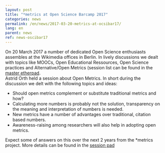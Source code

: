 ```yaml
---
layout: post
title: "*metrics at Open Science Barcamp 2017"
categories: news
permalink: /en/news/2017-03-20-metrics-at-ocsibar17/
lang: en
parent: news
ref: news-oscibar17
---
```


On 20 March 2017 a number of dedicated Open Science enthusiasts assembles at the Wikimedia offices in Berlin. In lively discussions we dealt with topics like MOOCs, Open Educational Ressources, Open Science practices and Alternative/Open Metrics (session list can be found in the [master etherpad](https://etherpad.wikimedia.org/p/barcamp_open_science_2017).  
Astrid Orth held a session about Open Metrics. In short during the discussion we delt with the following topics and ideas:  
- Should open metrics complement or substitute traditional metrics and how?  
- Calculating more numbers is probably not the solution, transparency on the meaning and interpretation of numbers is needed.  
- New metrics have a number of advantages over traditional, citation based numbers.  
- Awareness-raising among researchers will also help in adopting open metrics.  

Expect some of answers on this over the next 2 years from the \*metrics project.
More details can be found in the [session pad](https://etherpad.wikimedia.org/p/oscibar2017_session6)

